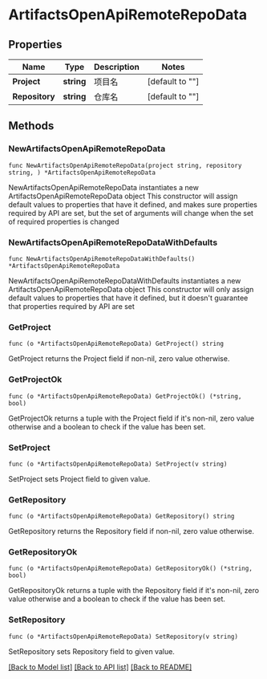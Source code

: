 # ArtifactsOpenApiRemoteRepoData

## Properties

Name | Type | Description | Notes
------------ | ------------- | ------------- | -------------
**Project** | **string** | 项目名 | [default to ""]
**Repository** | **string** | 仓库名 | [default to ""]

## Methods

### NewArtifactsOpenApiRemoteRepoData

`func NewArtifactsOpenApiRemoteRepoData(project string, repository string, ) *ArtifactsOpenApiRemoteRepoData`

NewArtifactsOpenApiRemoteRepoData instantiates a new ArtifactsOpenApiRemoteRepoData object
This constructor will assign default values to properties that have it defined,
and makes sure properties required by API are set, but the set of arguments
will change when the set of required properties is changed

### NewArtifactsOpenApiRemoteRepoDataWithDefaults

`func NewArtifactsOpenApiRemoteRepoDataWithDefaults() *ArtifactsOpenApiRemoteRepoData`

NewArtifactsOpenApiRemoteRepoDataWithDefaults instantiates a new ArtifactsOpenApiRemoteRepoData object
This constructor will only assign default values to properties that have it defined,
but it doesn't guarantee that properties required by API are set

### GetProject

`func (o *ArtifactsOpenApiRemoteRepoData) GetProject() string`

GetProject returns the Project field if non-nil, zero value otherwise.

### GetProjectOk

`func (o *ArtifactsOpenApiRemoteRepoData) GetProjectOk() (*string, bool)`

GetProjectOk returns a tuple with the Project field if it's non-nil, zero value otherwise
and a boolean to check if the value has been set.

### SetProject

`func (o *ArtifactsOpenApiRemoteRepoData) SetProject(v string)`

SetProject sets Project field to given value.


### GetRepository

`func (o *ArtifactsOpenApiRemoteRepoData) GetRepository() string`

GetRepository returns the Repository field if non-nil, zero value otherwise.

### GetRepositoryOk

`func (o *ArtifactsOpenApiRemoteRepoData) GetRepositoryOk() (*string, bool)`

GetRepositoryOk returns a tuple with the Repository field if it's non-nil, zero value otherwise
and a boolean to check if the value has been set.

### SetRepository

`func (o *ArtifactsOpenApiRemoteRepoData) SetRepository(v string)`

SetRepository sets Repository field to given value.



[[Back to Model list]](../README.md#documentation-for-models) [[Back to API list]](../README.md#documentation-for-api-endpoints) [[Back to README]](../README.md)


